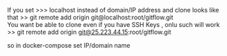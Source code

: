 If you set >>> localhost instead of domain/IP address and clone looks like that >> git remote add origin git@localhost:root/gitflow.git  
You want be able to clone even if you have SSH Keys , onlu such will work >> git remote add origin git@25.223.44.15:root/gitflow.git


so in docker-compose set IP/domain name  
